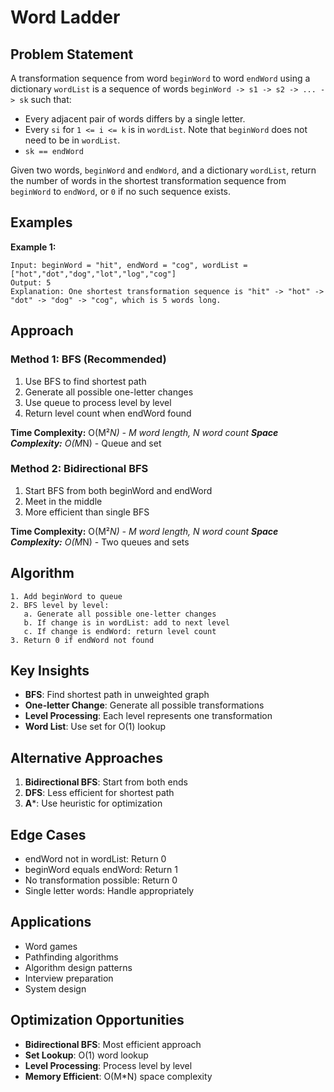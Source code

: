 # Word Ladder

## Problem Statement

A transformation sequence from word `beginWord` to word `endWord` using a dictionary `wordList` is a sequence of words `beginWord -> s1 -> s2 -> ... -> sk` such that:

- Every adjacent pair of words differs by a single letter.
- Every `si` for `1 <= i <= k` is in `wordList`. Note that `beginWord` does not need to be in `wordList`.
- `sk == endWord`

Given two words, `beginWord` and `endWord`, and a dictionary `wordList`, return the number of words in the shortest transformation sequence from `beginWord` to `endWord`, or `0` if no such sequence exists.

## Examples

**Example 1:**
```
Input: beginWord = "hit", endWord = "cog", wordList = ["hot","dot","dog","lot","log","cog"]
Output: 5
Explanation: One shortest transformation sequence is "hit" -> "hot" -> "dot" -> "dog" -> "cog", which is 5 words long.
```

## Approach

### Method 1: BFS (Recommended)
1. Use BFS to find shortest path
2. Generate all possible one-letter changes
3. Use queue to process level by level
4. Return level count when endWord found

**Time Complexity:** O(M²*N) - M word length, N word count
**Space Complexity:** O(M*N) - Queue and set

### Method 2: Bidirectional BFS
1. Start BFS from both beginWord and endWord
2. Meet in the middle
3. More efficient than single BFS

**Time Complexity:** O(M²*N) - M word length, N word count
**Space Complexity:** O(M*N) - Two queues and sets

## Algorithm

```
1. Add beginWord to queue
2. BFS level by level:
   a. Generate all possible one-letter changes
   b. If change is in wordList: add to next level
   c. If change is endWord: return level count
3. Return 0 if endWord not found
```

## Key Insights

- **BFS**: Find shortest path in unweighted graph
- **One-letter Change**: Generate all possible transformations
- **Level Processing**: Each level represents one transformation
- **Word List**: Use set for O(1) lookup

## Alternative Approaches

1. **Bidirectional BFS**: Start from both ends
2. **DFS**: Less efficient for shortest path
3. **A***: Use heuristic for optimization

## Edge Cases

- endWord not in wordList: Return 0
- beginWord equals endWord: Return 1
- No transformation possible: Return 0
- Single letter words: Handle appropriately

## Applications

- Word games
- Pathfinding algorithms
- Algorithm design patterns
- Interview preparation
- System design

## Optimization Opportunities

- **Bidirectional BFS**: Most efficient approach
- **Set Lookup**: O(1) word lookup
- **Level Processing**: Process level by level
- **Memory Efficient**: O(M*N) space complexity
